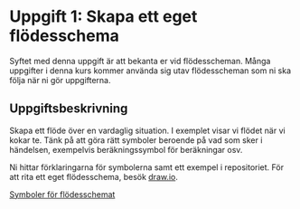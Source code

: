# Uppgift 1: Skapa ett eget flödesschema

Syftet med denna uppgift är att bekanta er vid flödesscheman. Många uppgifter i denna kurs kommer använda sig utav flödesscheman som ni ska följa när ni gör uppgifterna. 

## Uppgiftsbeskrivning

Skapa ett flöde över en vardaglig situation. I exemplet visar vi flödet när vi kokar te. Tänk på att göra rätt symboler beroende på vad som sker i händelsen, exempelvis beräkningssymbol för beräkningar osv.

Ni hittar förklaringarna för symbolerna samt ett exempel i repositoriet. För att rita ett eget flödesschema, besök [draw.io](https://app.diagrams.net/).

[Symboler för flödesschemat](flowchart-symbols.png)